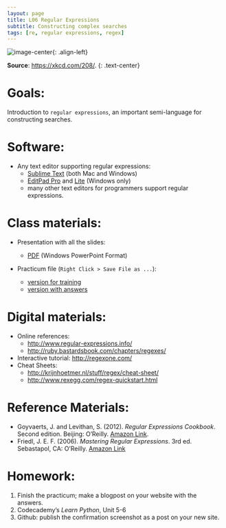 ```yaml
---
layout: page
title: L06 Regular Expressions
subtitle: Constructing complex searches
tags: [re, regular expressions, regex]
---
```



![image-center](https://imgs.xkcd.com/comics/regular_expressions.png){: .align-left}

**Source**: <https://xkcd.com/208/>.
{: .text-center}

# Goals:

Introduction to `regular expressions`, an important semi-language for constructing searches.


# Software:

* Any text editor supporting regular expressions:
	- [Sublime Text](https://www.sublimetext.com/) (both Mac and Windows)
	- [EditPad Pro](https://www.editpadpro.com/) and [Lite](https://www.editpadlite.com/) (Windows only) 
	- many other text editors for programmers support regular expressions.


# Class materials:

* Presentation with all the slides:
	- [PDF](https://github.com/maximromanov/re_tutorial/blob/master/RegularExpressions_Western.pdf?raw=true) (Windows PowerPoint Format)

* Practicum file (`Right Click > Save File as ...`):
	- [version for training](https://raw.githubusercontent.com/maximromanov/re_tutorial/master/re_practucum_text_western.txt)
	- [version with answers](https://raw.githubusercontent.com/maximromanov/re_tutorial/master/re_practucum_text_western_answers.txt)


# Digital materials:

* Online references:
	- <http://www.regular-expressions.info/>
	- <http://ruby.bastardsbook.com/chapters/regexes/>
* Interactive tutorial: <http://regexone.com/>
* Cheat Sheets:
	- <http://krijnhoetmer.nl/stuff/regex/cheat-sheet/>
	- <http://www.rexegg.com/regex-quickstart.html>


# Reference Materials:

* Goyvaerts, J. and Levithan, S. (2012). *Regular Expressions Cookbook*. Second edition. Beijing: O’Reilly. [Amazon Link](http://www.amazon.com/Regular-Expressions-Cookbook-Jan-Goyvaerts/dp/1449319432/).
* Friedl, J. E. F. (2006). *Mastering Regular Expressions*. 3rd ed. Sebastapol, CA: O’Reilly. [Amazon Link](http://www.amazon.com/Mastering-Regular-Expressions-Jeffrey-Friedl/dp/0596528124/)


# Homework:

1. Finish the practicum; make a blogpost on your website with the answers.
4. Codecademy’s *Learn Python*, Unit 5-6
5. Github: publish the confirmation screenshot as a post on your new site.
